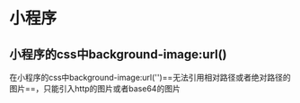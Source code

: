 

# 小程序

## 小程序的css中background-image:url()

在小程序的css中background-image:url('')==无法引用相对路径或者绝对路径的图片==，只能引入http的图片或者base64的图片

